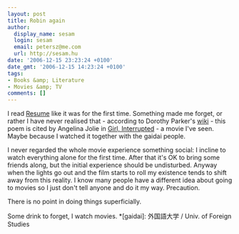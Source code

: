 ```yaml
---
layout: post
title: Robin again
author:
  display_name: sesam
  login: sesam
  email: petersz@me.com
  url: http://sesam.hu
date: '2006-12-15 23:23:24 +0100'
date_gmt: '2006-12-15 14:23:24 +0100'
tags:
- Books &amp; Literature
- Movies &amp; TV
comments: []
---
```


I read [Resume](http://cannibalgame.blogspot.com/2006/12/resume.html) like it was for the first time. Something made me forget, or rather I have never realised that - according to Dorothy Parker's [wiki](http://en.wikipedia.org/wiki/Dorothy_Parker) \- this poem is cited by Angelina Jolie in [Girl, Interrupted](http://www.imdb.com/title/tt0172493) \- a movie I've seen. Maybe because I watched it together with the gaidai people.

I never regarded the whole movie experience something social: I incline to watch everything alone for the first time. After that it's OK to bring some friends along, but the initial experience should be undisturbed. Anyway when the lights go out and the film starts to roll my existence tends to shift away from this reality. I know many people have a different idea about going to movies so I just don't tell anyone and do it my way. Precaution.

There is no point in doing things superficially.

Some drink to forget, I watch movies.
  *[gaidai]: 外国語大学 / Univ. of Foreign Studies
